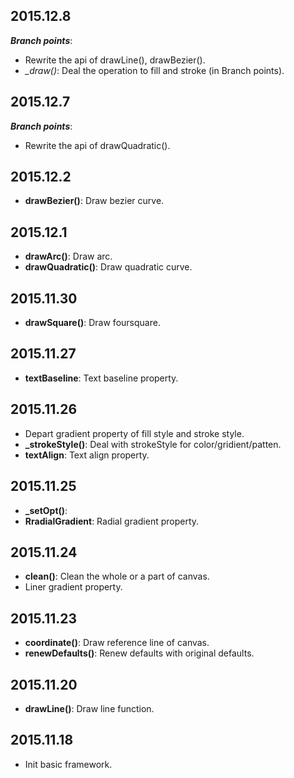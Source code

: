 ## 2015.12.8
__*Branch points*__:
- Rewrite the api of drawLine(), drawBezier().
- *_draw()*: Deal the operation to fill and stroke (in Branch points).

## 2015.12.7
__*Branch points*__: 
- Rewrite the api of drawQuadratic().

## 2015.12.2
- **drawBezier()**: Draw bezier curve.

## 2015.12.1
- **drawArc()**: Draw arc.
- **drawQuadratic()**: Draw quadratic curve.

## 2015.11.30
- **drawSquare()**: Draw foursquare.

## 2015.11.27

- **textBaseline**: Text baseline property.

## 2015.11.26

- Depart gradient property of fill style and stroke style.
- **_strokeStyle()**: Deal with strokeStyle for color/gridient/patten.
- **textAlign**: Text align property.

## 2015.11.25

- **_setOpt()**: 
- **RradialGradient**: Radial gradient property.

## 2015.11.24

- **clean()**: Clean the whole or a part of canvas.
- Liner gradient property.

## 2015.11.23

- **coordinate()**: Draw reference line of canvas.	
- **renewDefaults()**: Renew defaults with original defaults.

## 2015.11.20

- **drawLine()**: Draw line function.

## 2015.11.18

- Init basic framework.